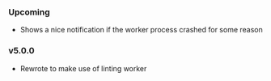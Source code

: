 ### Upcoming

* Shows a nice notification if the worker process crashed for some reason

### v5.0.0

* Rewrote to make use of linting worker
